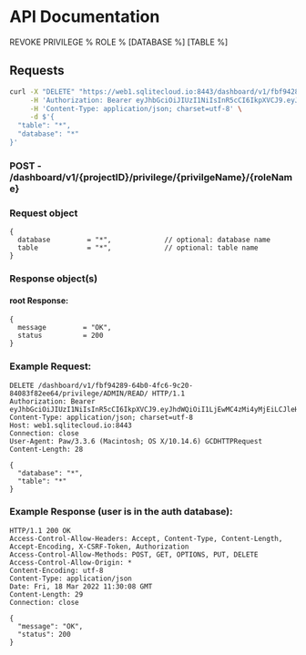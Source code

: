 # API Documentation

REVOKE PRIVILEGE % ROLE % [DATABASE %] [TABLE %]

## Requests

```sh
curl -X "DELETE" "https://web1.sqlitecloud.io:8443/dashboard/v1/fbf94289-64b0-4fc6-9c20-84083f82ee64/privilege/ADMIN/READ/" \
     -H 'Authorization: Bearer eyJhbGciOiJIUzI1NiIsInR5cCI6IkpXVCJ9.eyJhdWQiOiI1LjEwMC4zMi4yMjEiLCJleHAiOjE2NDc2MjA5NTcsImp0aSI6IjEiLCJpYXQiOjE2NDc1OTA5NTcsImlzcyI6IlNRTGl0ZSBDbG91ZCBXZWIgU2VydmVyIiwibmJmIjoxNjQ3NTkwOTU3LCJzdWIiOiJzcWxpdGVjbG91ZC5pbyJ9.erjwvn7RsILHA5cmcrCWdlaOvoyzvysutkab1CGyZGU' \
     -H 'Content-Type: application/json; charset=utf-8' \
     -d $'{
  "table": "*",
  "database": "*"
}'
```

### **POST** - /dashboard/v1/{projectID}/privilege/{privilgeName}/{roleName}

### Request object

```code
{
  database         = "*",             // optional: database name
  table            = "*",             // optional: table name
}
```

### Response object(s)

#### root Response:

```code
{
  message         = "OK",
  status          = 200
}
```

### Example Request:

```
DELETE /dashboard/v1/fbf94289-64b0-4fc6-9c20-84083f82ee64/privilege/ADMIN/READ/ HTTP/1.1
Authorization: Bearer eyJhbGciOiJIUzI1NiIsInR5cCI6IkpXVCJ9.eyJhdWQiOiI1LjEwMC4zMi4yMjEiLCJleHAiOjE2NDc2MjA5NTcsImp0aSI6IjEiLCJpYXQiOjE2NDc1OTA5NTcsImlzcyI6IlNRTGl0ZSBDbG91ZCBXZWIgU2VydmVyIiwibmJmIjoxNjQ3NTkwOTU3LCJzdWIiOiJzcWxpdGVjbG91ZC5pbyJ9.erjwvn7RsILHA5cmcrCWdlaOvoyzvysutkab1CGyZGU
Content-Type: application/json; charset=utf-8
Host: web1.sqlitecloud.io:8443
Connection: close
User-Agent: Paw/3.3.6 (Macintosh; OS X/10.14.6) GCDHTTPRequest
Content-Length: 28

{
  "database": "*",
  "table": "*"
}
```

### Example Response (user is in the auth database):

```
HTTP/1.1 200 OK
Access-Control-Allow-Headers: Accept, Content-Type, Content-Length, Accept-Encoding, X-CSRF-Token, Authorization
Access-Control-Allow-Methods: POST, GET, OPTIONS, PUT, DELETE
Access-Control-Allow-Origin: *
Content-Encoding: utf-8
Content-Type: application/json
Date: Fri, 18 Mar 2022 11:30:08 GMT
Content-Length: 29
Connection: close

{
  "message": "OK",
  "status": 200
}
```